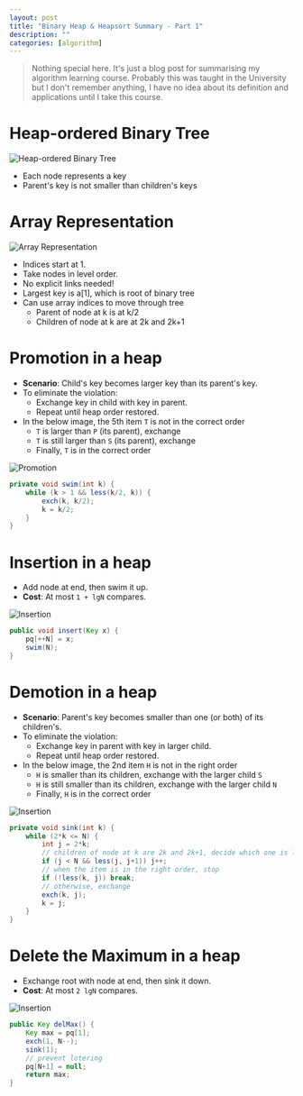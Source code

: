 ```yaml
---
layout: post
title: "Binary Heap & Heapsort Summary - Part 1"
description: ""
categories: [algorithm]
---
```


> Nothing special here. It's just a blog post for summarising my algorithm learning course. Probably
> this was taught in the University but I don't remember anything, I have no idea about its
> definition and applications until I take this course.

# Heap-ordered Binary Tree

![Heap-ordered Binary Tree](/files/2018-06-05-binary-heap-heapsort-summary-part-1/binary-heap-1.png)

- Each node represents a key
- Parent's key is not smaller than children's keys

# Array Representation

![Array Representation](/files/2018-06-05-binary-heap-heapsort-summary-part-1/binary-heap-2.png)

<!-- more -->

- Indices start at 1.
- Take nodes in level order.
- No explicit links needed!
- Largest key is a[1], which is root of binary tree
- Can use array indices to move through tree
  - Parent of node at k is at k/2
  - Children of node at k are at 2k and 2k+1

# Promotion in a heap

- **Scenario**: Child's key becomes larger key than its parent's key.
- To eliminate the violation:
  - Exchange key in child with key in parent.
  - Repeat until heap order restored.
- In the below image, the 5th item `T` is not in the correct order
  - `T` is larger than `P` (its parent), exchange
  - `T` is still larger than `S` (its parent), exchange
  - Finally, `T` is in the correct order

![Promotion](/files/2018-06-05-binary-heap-heapsort-summary-part-1/binary-heap-3.png)

```java
private void swim(int k) {
    while (k > 1 && less(k/2, k)) {
        exch(k, k/2);
        k = k/2;
    }
}
```

# Insertion in a heap

- Add node at end, then swim it up.
- **Cost**: At most `1 + lgN` compares.

![Insertion](/files/2018-06-05-binary-heap-heapsort-summary-part-1/binary-heap-4.png)

```java
public void insert(Key x) {
    pq[++N] = x;
    swim(N);
}
```

# Demotion in a heap

- **Scenario**: Parent's key becomes smaller than one (or both) of its children's.
- To eliminate the violation:
  - Exchange key in parent with key in larger child.
  - Repeat until heap order restored.
- In the below image, the 2nd item `H` is not in the right order
  - `H` is smaller than its children, exchange with the larger child `S`
  - `H` is still smaller than its children, exchange with the larger child `N`
  - Finally, `H` is in the correct order

![Insertion](/files/2018-06-05-binary-heap-heapsort-summary-part-1/binary-heap-5.png)

```java
private void sink(int k) {
    while (2*k <= N) {
        int j = 2*k;
        // children of node at k are 2k and 2k+1, decide which one is larger
        if (j < N && less(j, j+1)) j++;
        // when the item is in the right order, stop
        if (!less(k, j)) break;
        // otherwise, exchange
        exch(k, j);
        k = j;
    }
}
```

# Delete the Maximum in a heap

- Exchange root with node at end, then sink it down.
- **Cost**: At most `2 lgN` compares.

![Insertion](/files/2018-06-05-binary-heap-heapsort-summary-part-1/binary-heap-6.png)

```java
public Key delMax() {
    Key max = pq[1];
    exch(1, N--);
    sink(1);
    // prevent lotering
    pq[N+1] = null;
    return max;
}
```
